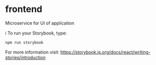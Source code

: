 # frontend
Microservice for UI of application


:information_source: To run your Storybook, type:

```bash
npm run storybook
```

For more information visit: https://storybook.js.org/docs/react/writing-stories/introduction